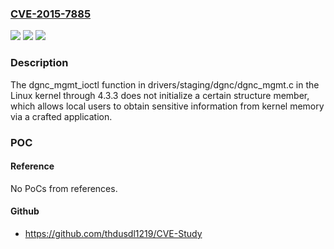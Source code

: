 ### [CVE-2015-7885](https://cve.mitre.org/cgi-bin/cvename.cgi?name=CVE-2015-7885)
![](https://img.shields.io/static/v1?label=Product&message=n%2Fa&color=blue)
![](https://img.shields.io/static/v1?label=Version&message=n%2Fa&color=blue)
![](https://img.shields.io/static/v1?label=Vulnerability&message=n%2Fa&color=brighgreen)

### Description

The dgnc_mgmt_ioctl function in drivers/staging/dgnc/dgnc_mgmt.c in the Linux kernel through 4.3.3 does not initialize a certain structure member, which allows local users to obtain sensitive information from kernel memory via a crafted application.

### POC

#### Reference
No PoCs from references.

#### Github
- https://github.com/thdusdl1219/CVE-Study

